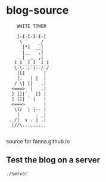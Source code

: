# blog-source


```
    WHITE TOWER  
                 
    ]-I-I-I-I-[  
     \ `    _/   
      [*]  __|   
      |__   ,|   
      | ___ ,|   
   I_I__I_I__I_I 
   \-\--|-|--/-/ 
    |[]       |  
    |.   | |  |  
   / \| []   .|  
  <===>  |   .|  
  ] []|`   [] |  
  ] []| ` |   |  
  <===>       |  
   \T/  | |-- |  
    |      . _|  
 ../|  v . | .|  
  |//\.........  
                 
```

source for fanna.github.io

## Test the blog on a server

`./server`
